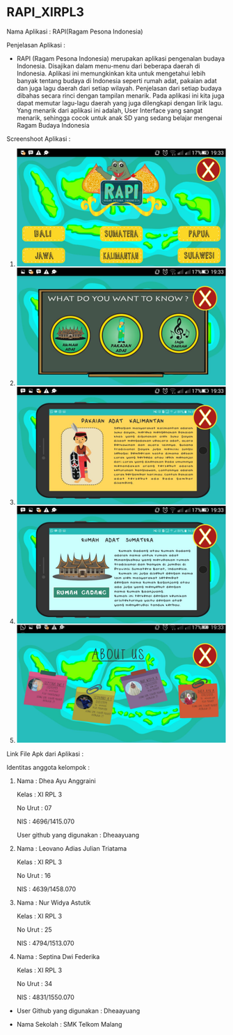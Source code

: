 # RAPI_XIRPL3

Nama Aplikasi : RAPI(Ragam Pesona Indonesia)

Penjelasan Aplikasi : 

  - RAPI (Ragam Pesona Indonesia) merupakan aplikasi pengenalan budaya Indonesia. Disajikan dalam menu-menu dari beberapa 
  daerah di Indonesia. Aplikasi ini memungkinkan kita untuk mengetahui lebih banyak tentang budaya di Indonesia seperti 
  rumah adat, pakaian adat dan juga lagu daerah dari setiap wilayah. Penjelasan dari setiap budaya dibahas secara rinci 
  dengan tampilan menarik. Pada aplikasi ini kita juga dapat memutar lagu-lagu daerah yang juga dilengkapi dengan lirik lagu. 
  Yang menarik dari aplikasi ini adalah, User Interface yang sangat menarik, sehingga cocok untuk anak SD yang sedang belajar 
  mengenai Ragam Budaya Indonesia

Screenshoot Aplikasi :

1.  <img src="https://github.com/Dheaayuang/RAPI_XIRPL3/blob/master/TA%20Android%20(3).jpeg">

2.  <img src="https://github.com/Dheaayuang/RAPI_XIRPL3/blob/master/TA%20Android%20(4).jpeg">

3.  <img src="https://github.com/Dheaayuang/RAPI_XIRPL3/blob/master/TA%20Android%20(1).jpeg">

4.  <img src="https://github.com/Dheaayuang/RAPI_XIRPL3/blob/master/TA%20Android%20(2).jpeg">

5.	<img src="https://github.com/Dheaayuang/RAPI_XIRPL3/blob/master/TA%20Android%20(5).jpeg">



Link File Apk dari Aplikasi :



Identitas anggota kelompok :

1.  Nama    : Dhea Ayu Anggraini

    Kelas   : XI RPL 3
    
    No Urut : 07
    
    NIS     : 4696/1415.070
    
    User github yang digunakan : Dheaayuang
    
2.  Nama    : Leovano Adias Julian Triatama

    Kelas   : XI RPL 3
    
    No Urut : 16
    
    NIS     : 4639/1458.070
    
3.  Nama    : Nur Widya Astutik

    Kelas   : XI RPL 3
    
    No Urut : 25
    
    NIS     : 4794/1513.070
    
4.  Nama    : Septina Dwi Federika

    Kelas   : XI RPL 3
    
    No Urut : 34
    
    NIS     : 4831/1550.070
    
- User Github yang digunakan : Dheaayuang

- Nama Sekolah  : SMK Telkom Malang
